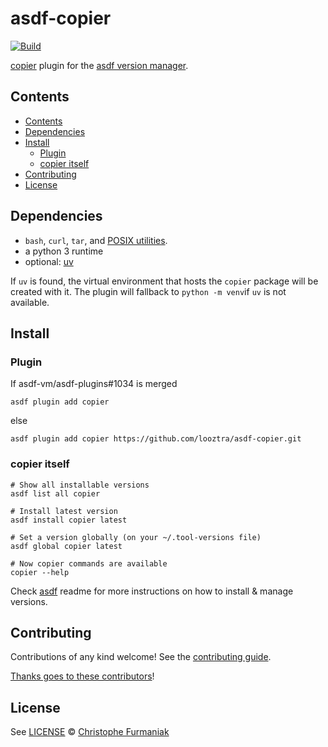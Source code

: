 # asdf-copier <!-- omit in toc -->

[![Build](https://github.com/looztra/asdf-copier/actions/workflows/code_checks.yml/badge.svg)](https://github.com/looztra/asdf-copier/actions/workflows/code_checks.yml)

[copier](https://copier.readthedocs.io/en/stable/) plugin for the [asdf version manager](https://asdf-vm.com).

## Contents

- [Contents](#contents)
- [Dependencies](#dependencies)
- [Install](#install)
  - [Plugin](#plugin)
  - [copier itself](#copier-itself)
- [Contributing](#contributing)
- [License](#license)

## Dependencies

- `bash`, `curl`, `tar`, and [POSIX utilities](https://pubs.opengroup.org/onlinepubs/9699919799/idx/utilities.html).
- a python 3 runtime
- optional: [uv](https://docs.astral.sh/uv/)

If `uv` is found, the virtual environment that hosts the `copier` package will be created with it. The plugin will fallback to `python -m venv`if `uv` is not available.

## Install

### Plugin

If asdf-vm/asdf-plugins#1034 is merged

```shell
asdf plugin add copier
```

else

```shell
asdf plugin add copier https://github.com/looztra/asdf-copier.git
```

### copier itself

```shell
# Show all installable versions
asdf list all copier

# Install latest version
asdf install copier latest

# Set a version globally (on your ~/.tool-versions file)
asdf global copier latest

# Now copier commands are available
copier --help
```

Check [asdf](https://github.com/asdf-vm/asdf) readme for more instructions on how to
install & manage versions.

## Contributing

Contributions of any kind welcome! See the [contributing guide](contributing.md).

[Thanks goes to these contributors](https://github.com/looztra/asdf-copier/graphs/contributors)!

## License

See [LICENSE](LICENSE) © [Christophe Furmaniak](https://github.com/looztra/)
